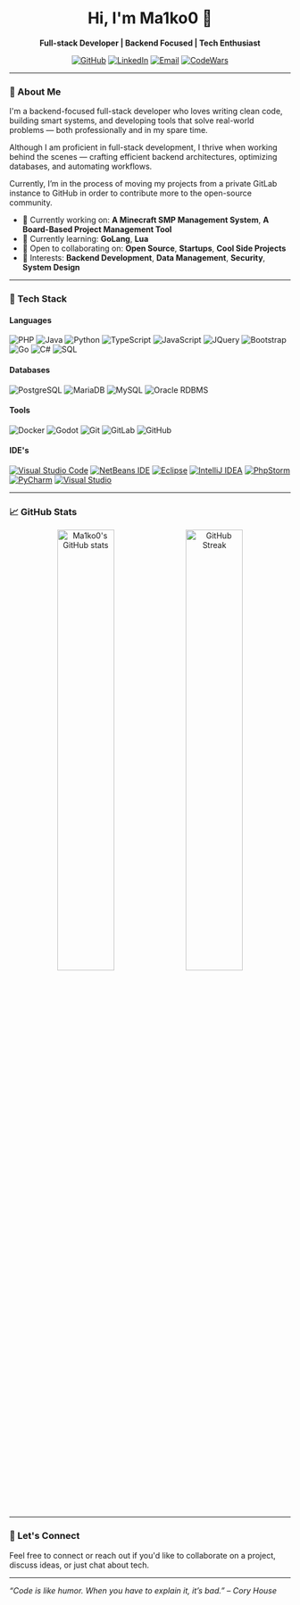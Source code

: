<h1 align="center">Hi, I'm Ma1ko0 👋</h1>
<p align="center">
  <b>Full-stack Developer | Backend Focused | Tech Enthusiast</b>
</p>

<p align="center">
  <a href="https://github.com/Ma1ko0"><img src="https://img.shields.io/github/followers/Ma1ko0?label=Follow&style=social" alt="GitHub"></a>
  <a href="https://www.linkedin.com/in/maiko-sauerwald-32b2332b5/"><img src="https://img.shields.io/badge/LinkedIn-Connect-blue?logo=linkedin" alt="LinkedIn"></a>
  <a href="mailto:maiko07075@gmail.com"><img src="https://img.shields.io/badge/Email-Contact-lightgrey?logo=gmail" alt="Email"></a>
  <a href="https://www.codewars.com/users/_Maiko"><img src="https://img.shields.io/badge/Codewars-B1361E?logo=codewars&logoColor=white" alt="CodeWars"></a>
</p>

---

### 🚀 About Me
I'm a backend-focused full-stack developer who loves writing clean code, building smart systems, and developing tools that solve real-world problems — both professionally and in my spare time.

Although I am proficient in full-stack development, I thrive when working behind the scenes — crafting efficient backend architectures, optimizing databases, and automating workflows.

Currently, I’m in the process of moving my projects from a private GitLab instance to GitHub in order to contribute more to the open-source community.

- 💼 Currently working on: **A Minecraft SMP Management System**, **A Board-Based Project Management Tool**
- 🌱 Currently learning: **GoLang**, **Lua**
- 🔭 Open to collaborating on: **Open Source**, **Startups**, **Cool Side Projects**
- 🧠 Interests: **Backend Development**, **Data Management**, **Security**, **System Design**

---

### 🧰 Tech Stack

#### Languages  
![PHP](https://img.shields.io/badge/-PHP-333?logo=php&style=flat)
![Java](https://img.shields.io/badge/-Java-333?logo=openjdk&style=flat)
![Python](https://img.shields.io/badge/-Python-333?logo=python&style=flat)
![TypeScript](https://img.shields.io/badge/-TypeScript-333?logo=typescript&style=flat)
![JavaScript](https://img.shields.io/badge/-JavaScript-333?logo=javascript&style=flat)
![JQuery](https://img.shields.io/badge/-jQuery-333?logo=jquery&style=flat)
![Bootstrap](https://img.shields.io/badge/-Bootstrap-333?logo=bootstrap&style=flat)
![Go](https://img.shields.io/badge/-Go-333?logo=go&style=flat)
![C#](https://img.shields.io/badge/-C%23-333?style=flat&logo=dotnet)
![SQL](https://img.shields.io/badge/-SQL-333?logo=mysql&style=flat)

#### Databases  
![PostgreSQL](https://img.shields.io/badge/-PostgreSQL-333?logo=postgresql&style=flat)
![MariaDB](https://img.shields.io/badge/-MariaDB-333?logo=mariadb&style=flat)
![MySQL](https://img.shields.io/badge/-MySQL-333?logo=mysql&style=flat)
![Oracle RDBMS](https://custom-icon-badges.demolab.com/badge/Oracle%20Cloud-333?logo=oracle&logoColor=white)

#### Tools  
![Docker](https://img.shields.io/badge/-Docker-333?logo=docker&style=flat)
![Godot](https://img.shields.io/badge/-Godot-333?logo=godot-engine&style=flat)
![Git](https://img.shields.io/badge/-Git-333?logo=git&style=flat)
![GitLab](https://img.shields.io/badge/-GitLab-333?logo=gitlab&style=flat)
![GitHub](https://img.shields.io/badge/-GitHub-333?logo=github&style=flat)

#### IDE's  
[![Visual Studio Code](https://custom-icon-badges.demolab.com/badge/Visual%20Studio%20Code-333.svg?logo=vsc&logoColor=white)](Main)
[![NetBeans IDE](https://img.shields.io/badge/NetBeans%20IDE-333.svg?logo=apache-netbeans-ide&logoColor=white)](Familiar)
[![Eclipse](https://img.shields.io/badge/Eclipse-333.svg?logo=Eclipse&logoColor=white)](Familiar)
[![IntelliJ IDEA](https://img.shields.io/badge/IntelliJIDEA-333.svg?logo=intellij-idea&logoColor=white)](Familiar)
[![PhpStorm](https://img.shields.io/badge/PhpStorm-333?logo=phpstorm&logoColor=fff)](Familiar)
[![PyCharm](https://img.shields.io/badge/PyCharm-333?logo=pycharm&logoColor=fff)](Familiar)
[![Visual Studio](https://custom-icon-badges.demolab.com/badge/Visual%20Studio-333.svg?&logo=visual-studio&logoColor=white)](Familiar)

---

### 📈 GitHub Stats

<p align="center">
  <img src="https://github-readme-stats.vercel.app/api?username=Ma1ko0&show_icons=true&theme=radical" alt="Ma1ko0's GitHub stats" width="45%" />
  <img src="https://streak-stats.demolab.com?user=Ma1ko0&theme=radical&hide_border=true" alt="GitHub Streak" width="45%" />
</p>

---

### 🤝 Let's Connect

Feel free to connect or reach out if you'd like to collaborate on a project, discuss ideas, or just chat about tech.

---

_“Code is like humor. When you have to explain it, it’s bad.” – Cory House_
